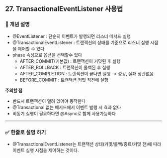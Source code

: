 ## 27. TransactionalEventListener 사용법

### 🧠 개념 설명
- @EventListener : 단순히 이벤트가 발행되면 리스너 메서드 실행
- @TransactionalEventListener : 트랜잭션의 상태를 기준으로 리스너 실행 시점을 제어할 수 있다
- phase 속성으로 옵션을 선택할수 있다
  - AFTER_COMMIT(기본값) : 트랜잭션이 커밋된 후 실행
  - AFTER_ROLLBACK : 트랜잭션이 롤백된 후 실행
  - AFTER_COMPLETION : 트랜잭션이 끝나면 실행 -> 성공, 실패 상관없음
  - BEFORE_COMMIT : 트랜잭션 커밋 직전에 실행

**주의할 점**
- 반드시 트랜잭션이 열려 있어야 동작한다
- @Transactional 없는 메서드에서 이벤트 발행 시 효과 없다
- 비동기 실행이 필요하다면 @Async로 함께 사용가능하다
  


---
### ✅ 한줄로 설명 하기
- @TransactionalEventListener는 트랜잭션 상태(커밋/롤백/종료/커밋 전)에 따라 이벤트 실행 시점을 제어하는 것이다.
